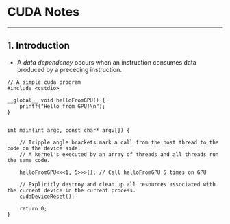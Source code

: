 # CUDA Notes

___

## 1. Introduction
* A *data dependency* occurs when an instruction consumes data produced by a preceding instruction.

```cuda
// A simple cuda program
#include <cstdio>

__global__ void helloFromGPU() {
	printf("Hello from GPU!\n");
}


int main(int argc, const char* argv[]) {

	// Tripple angle brackets mark a call from the host thread to the code on the device side.
	// A kernel's executed by an array of threads and all threads run the same code.

	helloFromGPU<<<1, 5>>>(); // Call helloFromGPU 5 times on GPU

	// Explicitly destroy and clean up all resources associated with the current device in the current process.
	cudaDeviceReset();

	return 0;
}
```
